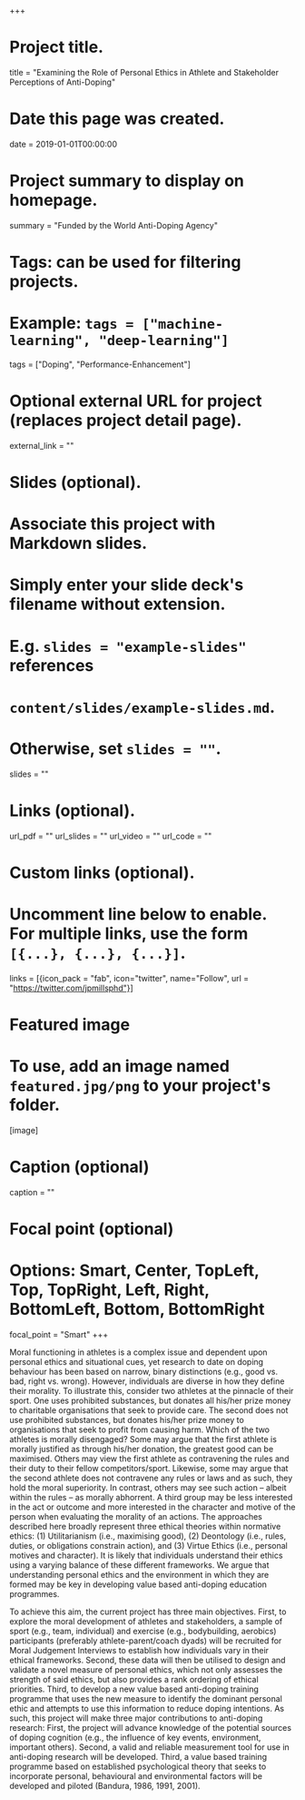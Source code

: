 +++
# Project title.
title = "Examining the Role of Personal Ethics in Athlete and StakeholderPerceptions of Anti-Doping"

# Date this page was created.
date = 2019-01-01T00:00:00

# Project summary to display on homepage.
summary = "Funded by the World Anti-Doping Agency"

# Tags: can be used for filtering projects.
# Example: `tags = ["machine-learning", "deep-learning"]`
tags = ["Doping", "Performance-Enhancement"]

# Optional external URL for project (replaces project detail page).
external_link = ""

# Slides (optional).
#   Associate this project with Markdown slides.
#   Simply enter your slide deck's filename without extension.
#   E.g. `slides = "example-slides"` references 
#   `content/slides/example-slides.md`.
#   Otherwise, set `slides = ""`.
slides = ""

# Links (optional).
url_pdf = ""
url_slides = ""
url_video = ""
url_code = ""

# Custom links (optional).
#   Uncomment line below to enable. For multiple links, use the form `[{...}, {...}, {...}]`.
links = [{icon_pack = "fab", icon="twitter", name="Follow", url = "https://twitter.com/jpmillsphd"}]

# Featured image
# To use, add an image named `featured.jpg/png` to your project's folder. 
[image]
  # Caption (optional)
  caption = ""
  
  # Focal point (optional)
  # Options: Smart, Center, TopLeft, Top, TopRight, Left, Right, BottomLeft, Bottom, BottomRight
  focal_point = "Smart"
+++

Moral functioning in athletes is a complex issue and dependent uponpersonal ethics and situational cues, yet research to date on dopingbehaviour has been based on narrow, binary distinctions (e.g., goodvs. bad, right vs. wrong). However, individuals are diverse in howthey define their morality. To illustrate this, consider two athletes atthe pinnacle of their sport. One uses prohibited substances, butdonates all his/her prize money to charitable organisations that seekto provide care. The second does not use prohibited substances, butdonates his/her prize money to organisations that seek to profit fromcausing harm. Which of the two athletes is morally disengaged?Some may argue that the first athlete is morally justified as throughhis/her donation, the greatest good can be maximised. Others mayview the first athlete as contravening the rules and their duty to theirfellow competitors/sport. Likewise, some may argue that the secondathlete does not contravene any rules or laws and as such, they holdthe moral superiority. In contrast, others may see such action –albeit within the rules – as morally abhorrent. A third group may beless interested in the act or outcome and more interested in thecharacter and motive of the person when evaluating the morality ofan actions. The approaches described here broadly represent threeethical theories within normative ethics: (1) Utilitarianism (i.e.,maximising good), (2) Deontology (i.e., rules, duties, or obligationsconstrain action), and (3) Virtue Ethics (i.e., personal motives andcharacter). It is likely that individuals understand their ethics using avarying balance of these different frameworks. We argue thatunderstanding personal ethics and the environment in which theyare formed may be key in developing value based anti-dopingeducation programmes. 

To achieve this aim, the current project has three main objectives. First, to explore the moral development of athletes and stakeholders, a sample of sport (e.g., team, individual) and exercise (e.g., bodybuilding, aerobics) participants (preferably athlete-parent/coach dyads) will be recruited for Moral Judgement Interviews to establish how individuals vary in their ethical frameworks. Second, these data will then be utilised to design andvalidate a novel measure of personal ethics, which not only assesses the strength of said ethics, but also provides a rank ordering of ethical priorities. Third, to develop a new value based anti-doping training programme that uses the new measure to identify thedominant personal ethic and attempts to use this information to reduce doping intentions. As such, this project will make three major contributions to anti-doping research: First, the project will advance knowledge of the potential sources of doping cognition (e.g., theinfluence of key events, environment, important others). Second, a valid and reliable measurement tool for use in anti-doping research will be developed. Third, a value based training programme based on established psychological theory that seeks to incorporate personal, behavioural and environmental factors will be developed and piloted (Bandura, 1986, 1991, 2001).